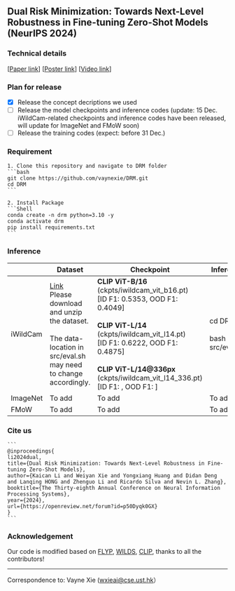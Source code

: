 ## Dual Risk Minimization: Towards Next-Level Robustness in Fine-tuning Zero-Shot Models (NeurIPS 2024)

### Technical details
[[Paper link](https://arxiv.org/abs/2411.19757)]          [[Poster link](https://drive.google.com/file/d/1kD7zwrWxMg_7JaZ3J3dP0uuPh2zsUC5V/view?usp=drive_link)]          [[Video link](https://neurips.cc/virtual/2024/poster/93578)]

### Plan for release

- [x] Release the concept decriptions we used 
- [ ] Release the model checkpoints and inference codes (update: 15 Dec. iWildCam-related checkpoints and inference codes have been released, will update for ImageNet and FMoW soon)
- [ ] Release the training codes (expect: before 31 Dec.)

### Requirement

````
1. Clone this repository and navigate to DRM folder
```bash
git clone https://github.com/vaynexie/DRM.git
cd DRM
```

2. Install Package
```Shell
conda create -n drm python=3.10 -y
conda activate drm
pip install requirements.txt
```
````

### Inference

|          | Dataset                                                      | Checkpoint                                                   | Inference                          |
| :------- | ------------------------------------------------------------ | ------------------------------------------------------------ | ---------------------------------- |
| iWildCam | [Link](https://hkustconnect-my.sharepoint.com/:u:/g/personal/wxieai_connect_ust_hk/EUZoLIp5ZHtPhJ67X3F0hw0BdN-pZ1OWmT3FlBaOfwDUbA?e=wfKf4H)<br />Please download and unzip the dataset.<br /><br />The data-location in src/eval.sh may need to change accordingly. | **CLIP ViT-B/16**<br />(ckpts/iwildcam_vit_b16.pt) <br />[ID F1: 0.5353, OOD F1: 0.4049]<br /><br />**CLIP ViT-L/14**<br />(ckpts/iwildcam_vit_l14.pt) <br />[ID F1: 0.6222, OOD F1: 0.4875]<br /><br />**CLIP ViT-L/14@336px**<br />(ckpts/iwildcam_vit_l14_336.pt) <br />[ID F1: , OOD F1: ] | cd DRM<br /><br />bash src/eval.sh |
| ImageNet | To add                                                       | To add                                                       | To add                             |
| FMoW     | To add                                                       | To add                                                       | To add                             |

### Cite us

````
```
@inproceedings{
li2024dual,
title={Dual Risk Minimization: Towards Next-Level Robustness in Fine-tuning Zero-Shot Models},
author={Kaican Li and Weiyan Xie and Yongxiang Huang and Didan Deng and Lanqing HONG and Zhenguo Li and Ricardo Silva and Nevin L. Zhang},
booktitle={The Thirty-eighth Annual Conference on Neural Information Processing Systems},
year={2024},
url={https://openreview.net/forum?id=p50Dyqk0GX}
}
```
````

### Acknowledgement

Our code is modified based on [FLYP](https://github.com/locuslab/FLYP), [WILDS](https://github.com/p-lambda/wilds), [CLIP](https://github.com/openai/CLIP), thanks to all the contributors!

-------

Correspondence to: Vayne Xie (wxieai@cse.ust.hk）





